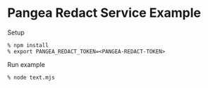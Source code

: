 # Pangea Redact Service Example

Setup

```
% npm install
% export PANGEA_REDACT_TOKEN=<PANGEA-REDACT-TOKEN>
```

Run example

```
% node text.mjs
```
